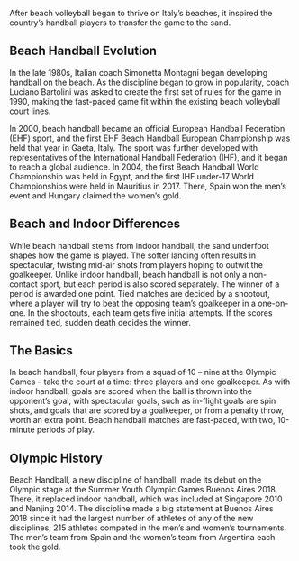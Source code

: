 After beach volleyball began to thrive on Italy’s beaches, it inspired the country’s handball players to transfer the game to the sand.

## Beach Handball Evolution

In the late 1980s, Italian coach Simonetta Montagni began developing handball on the beach. As the discipline began to grow in popularity, coach Luciano Bartolini was asked to create the first set of rules for the game in 1990, making the fast-paced game fit within the existing beach volleyball court lines.

In 2000, beach handball became an official European Handball Federation (EHF) sport, and the first EHF Beach Handball European Championship was held that year in Gaeta, Italy. The sport was further developed with representatives of the International Handball Federation (IHF), and it began to reach a global audience. In 2004, the first Beach Handball World Championship was held in Egypt, and the first IHF under-17 World Championships were held in Mauritius in 2017. There, Spain won the men’s event and Hungary claimed the women’s gold.

## Beach and Indoor Differences

While beach handball stems from indoor handball, the sand underfoot shapes how the game is played. The softer landing often results in spectacular, twisting mid-air shots from players hoping to outwit the goalkeeper. Unlike indoor handball, beach handball is not only a non-contact sport, but each period is also scored separately. The winner of a period is awarded one point. Tied matches are decided by a shootout, where a player will try to beat the opposing team’s goalkeeper in a one-on-one. In the shootouts, each team gets five initial attempts. If the scores remained tied, sudden death decides the winner.

## The Basics

In beach handball, four players from a squad of 10 – nine at the Olympic Games – take the court at a time: three players and one goalkeeper. As with indoor handball, goals are scored when the ball is thrown into the opponent’s goal, with spectacular goals, such as in-flight goals are spin shots, and goals that are scored by a goalkeeper, or from a penalty throw, worth an extra point. Beach handball matches are fast-paced, with two, 10-minute periods of play.

## Olympic History

Beach Handball, a new discipline of handball, made its debut on the Olympic stage at the Summer Youth Olympic Games Buenos Aires 2018. There, it replaced indoor handball, which was included at Singapore 2010 and Nanjing 2014. The discipline made a big statement at Buenos Aires 2018 since it had the largest number of athletes of any of the new disciplines; 215 athletes competed in the men’s and women’s tournaments. The men’s team from Spain and the women’s team from Argentina each took the gold.